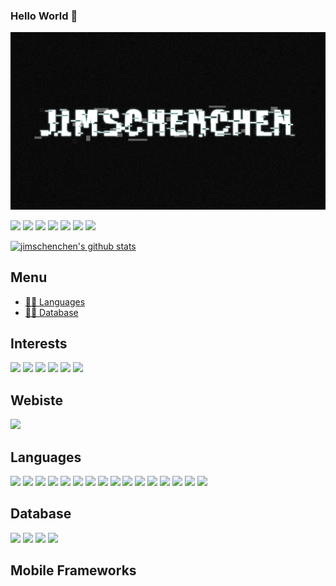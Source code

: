 ### Hello World 👋

![jimschenchen](src/jimschenchen.PNG)

<p float="left">
  <img src="https://user-images.githubusercontent.com/26497506/134733651-e4f09efb-b9f8-49f7-9dba-ed33ee0d2f6f.gif" height="100"/>
  <img src="https://user-images.githubusercontent.com/26497506/134733795-aadc96b9-cdf2-4100-8c07-070bc3b8464d.gif" height="100"/> 
  <img src="https://user-images.githubusercontent.com/26497506/134733801-c2797720-0766-4355-a72b-2321a341db31.gif" height="100"/>
  <img src="https://user-images.githubusercontent.com/26497506/134733805-0650bc0c-c30b-4b72-9bab-40fa7d710a97.gif" height="100"/>
  <img src="https://user-images.githubusercontent.com/26497506/134733807-f03ed4a4-93d1-4d4f-b32e-4a11a08c8d8f.gif" height="100"/>
  <img src="https://user-images.githubusercontent.com/26497506/134734195-3960e218-ff9f-4c2e-bc04-72697e917cda.gif" height="100"/>
  <img src="https://user-images.githubusercontent.com/26497506/134734310-4f8ce7d9-95ac-4acb-a8a1-a97c81174611.gif" height="100"/>
</p>

[![jimschenchen's github stats](https://github-readme-stats.vercel.app/api?username=jimschenchen)](https://github.com/jimschenchen)

## Menu
  - [🤜🤛 Languages](#-Languages-)
  - [🤜🤛 Database](#-Database-)


## Interests
[![](https://img.shields.io/badge/macOS-Big%20Sur-cd48a5?style=flat-square&logo=apple&logoColor=ffffff)](https://www.apple.com/macos/big-sur)
[![](https://img.shields.io/badge/IDE-VSCode-1f9cf0?style=flat-square&logo=visual-studio-code&logoColor=ffffff)](https://code.visualstudio.com)
[![](https://img.shields.io/badge/-Node.js-43853d?style=flat-square&logo=node.js&logoColor=ffffff)](https://nodejs.org)
[![](https://img.shields.io/badge/-Vercel-333333?style=flat-square&logo=vercel&logoColor=ffffff)](https://vercel.com)
[![](https://img.shields.io/badge/-Docker-2496ED?style=flat-square&logo=docker&logoColor=ffffff)](https://www.docker.com)
[![](https://img.shields.io/badge/-Nginx-269539?style=flat-square&logo=nginx&logoColor=ffffff)](https://nginx.org)

## Webiste
[![](https://img.shields.io/badge/website-000000?style=for-the-badge&logo=About.me&logoColor=white)](https://www.jimschenchen.com)

## Languages
[![](https://img.shields.io/badge/Python-3776AB?style=for-the-badge&logo=python&logoColor=white)]()
[![](https://img.shields.io/badge/HTML5-E34F26?style=for-the-badge&logo=html5&logoColor=white)]()
[![](https://img.shields.io/badge/CSS3-1572B6?style=for-the-badge&logo=css3&logoColor=white)]()
[![](https://img.shields.io/badge/JavaScript-323330?style=for-the-badge&logo=javascript&logoColor=F7DF1E)]()
[![](https://img.shields.io/badge/C-00599C?style=for-the-badge&logo=c&logoColor=white)]()
[![](https://img.shields.io/badge/Java-ED8B00?style=for-the-badge&logo=java&logoColor=white)]()
[![](https://img.shields.io/badge/PHP-777BB4?style=for-the-badge&logo=php&logoColor=white)]()
[![](https://img.shields.io/badge/Swift-FA7343?style=for-the-badge&logo=swift&logoColor=white)]()
[![](https://img.shields.io/badge/Dart-0175C2?style=for-the-badge&logo=dart&logoColor=white)]()
[![](https://img.shields.io/badge/Lua-2C2D72?style=for-the-badge&logo=lua&logoColor=white)]()
[![](https://img.shields.io/badge/TensorFlow-FF6F00?style=for-the-badge&logo=TensorFlow&logoColor=white)]()
[![](https://img.shields.io/badge/Numpy-777BB4?style=for-the-badge&logo=numpy&logoColor=white)]()
[![](https://img.shields.io/badge/LaTeX-47A141?style=for-the-badge&logo=LaTeX&logoColor=white)]()
[![](https://img.shields.io/badge/PyTorch-EE4C2C?style=for-the-badge&logo=PyTorch&logoColor=white)]()
[![](https://img.shields.io/badge/json-5E5C5C?style=for-the-badge&logo=json&logoColor=white)]()
[![](https://img.shields.io/badge/AssemblyScript-654FF0?style=for-the-badge&logo=AssemblyScript&logoColor=white)]()

## Database
[![](https://img.shields.io/badge/MySQL-00000F?style=for-the-badge&logo=mysql&logoColor=white)]()
[![](https://img.shields.io/badge/PostgreSQL-316192?style=for-the-badge&logo=postgresql&logoColor=white)]()
[![](https://img.shields.io/badge/MongoDB-4EA94B?style=for-the-badge&logo=mongodb&logoColor=white)]()
[![](https://img.shields.io/badge/redis-%23DD0031.svg?&style=for-the-badge&logo=redis&logoColor=white)]()

## Mobile Frameworks
[![]()]()
[![]()]()
[![]()]()
[![]()]()
[![]()]()
[![]()]()
[![]()]()
